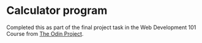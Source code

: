 # Calculator program

Completed this as part of the final project task in the Web Development 101
Course from [The Odin Project](https://www.theodinproject.com/courses/web-development-101/lessons/calculator).
